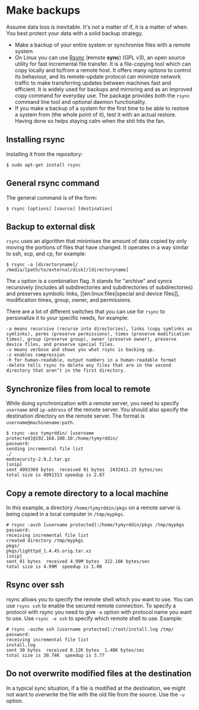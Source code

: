 # Make backups

Assume data loss is inevitable. It's not a matter of if, it is a matter of when. You best protect your data with a solid backup strategy.
* Make a backup of your entire system or synchronise files with a remote system 
* On Linux you can use [Rsync](http://rsync.samba.org/) (**r**emote **sync**) (GPL v3), an open source utility for fast 
incremental file transfer. It is a file-copying tool which can copy locally and to/from a remote host. It offers many 
options to control its behaviour, and its remote-update protocol can minimize network traffic to make transferring 
updates between machines fast and efficient. It is widely used for backups and mirroring and as an improved copy 
command for everyday use. The package provides both the `rsync` command line tool and optional daemon functionality. 
* If you make a backup of a system for the first time to be able to restore a system from (the whole point of it), test 
it with an actual restore. Having done so helps staying calm when the shit hits the fan.

## Installing rsync 

Installing it from the repository:

    $ sudo apt-get install rsync

## General rsync command

The general command is of the form:

    $ rsync [options] [source] [destination]

## Backup to external disk

`rsync`  uses an algorithm that minimises the amount of data copied by only moving the portions of files that have changed. It operates in a way similar to ssh, scp, and cp, for example:

    $ rsync -a [directoryname]/ /media/[path/to/external/disk]/[directoryname]

The `a` option is a combination flag. It stands for "archive" and syncs recursively (includes all subdirectories and subdirectories of subdirectories) and preserves symbolic links, [[en:linux:files|special and device files]], modification times, group, owner, and permissions.

There are a lot of different switches that you can use for `rsync` to personalize it to your specific needs, for example:

    -a means recursive (recurse into directories), links (copy symlinks as symlinks), perms (preserve permissions), times (preserve modification times), group (preserve group), owner (preserve owner), preserve device files, and preserve special files.
    -v means verbose and shows you what rsync is backing up.
    -z enables compression
    -h for human-readable, output numbers in a human-readable format
    -delete tells rsync to delete any files that are in the second directory that aren’t in the first directory. 

## Synchronize files from local to remote

While doing synchronization with a remote server, you need to specify `username` and `ip-address` of the remote server. 
You should also specify the destination directory on the remote server. The format is `username@machinename:path`.

    $ rsync -avz tymyrddin/ [username protected]@192.168.100.10:/home/tymyrddin/
    password:
    sending incremental file list
    ./
    modsecurity-2.9.2.tar.gz
    [snip]
    sent 4993369 bytes  received 91 bytes  2432411.23 bytes/sec
    total size is 4991313 speedup is 2.87

## Copy a remote directory to a local machine

In this example, a directory `/home/tymyrddin/pkgs` on a remote server is being copied in a local computer in 
`/tmp/mypkgs`.

    # rsync -avzh [username protected]:/home/tymyrddin/pkgs /tmp/mypkgs
    password:
    receiving incremental file list
    created directory /tmp/mypkgs
    pkgs/
    pkgs/lighttpd_1.4.45.orig.tar.xz
    [snip]
    sent 91 bytes  received 4.99M bytes  322.16K bytes/sec
    total size is 4.99M  speedup is 1.00

## Rsync over ssh

rsync allows you to specify the remote shell which you want to use. You can use `rsync ssh` to enable the secured remote connection.  To specify a protocol with rsync you need to give `-e` option with protocol name you want to use. Use `rsync -e ssh` to specify which remote shell to use. Example:

    # rsync -avzhe ssh [username protected]:/root/install.log /tmp/
    password:
    receiving incremental file list
    install.log
    sent 30 bytes  received 8.12K bytes  1.48K bytes/sec
    total size is 30.74K  speedup is 3.77

## Do not overwrite modified files at the destination

In a typical sync situation, if a file is modified at the destination, we might not want to overwrite the file with the 
old file from the source. Use the `-u` option.
